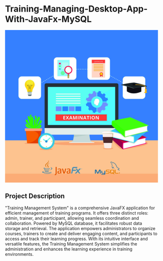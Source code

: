 # Training-Managing-Desktop-App-With-JavaFx-MySQL
![Project Logo](https://github.com/SBJ2000/Training-Managing-Desktop-App-With-JavaFx-MySQL/blob/main/Images/Logo.jpg)

## Project Description
  "Training Management System" is a comprehensive JavaFX application for efficient management of training programs. It offers three distinct roles: admin, trainer, and participant, allowing seamless coordination and collaboration. Powered by MySQL database, it facilitates robust data storage and retrieval. The application empowers administrators to organize courses, trainers to create and deliver engaging content, and participants to access and track their learning progress. With its intuitive interface and versatile features, the Training Management System simplifies the administration and enhances the learning experience in training environments.
